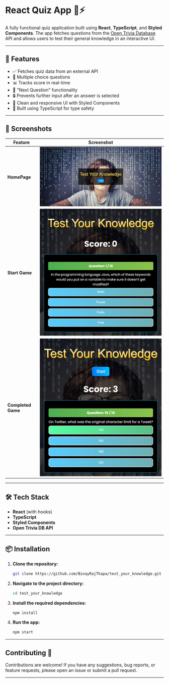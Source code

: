 # React Quiz App 🧠⚡

A fully functional quiz application built using **React**, **TypeScript**, and **Styled Components**. The app fetches questions from the [Open Trivia Database](https://opentdb.com/) API and allows users to test their general knowledge in an interactive UI.

---

## 🚀 Features

- ✅ Fetches quiz data from an external API
- 🎯 Multiple choice questions
- 📊 Tracks score in real-time
- 🔁 "Next Question" functionality
- 🔒 Prevents further input after an answer is selected
- 💅 Clean and responsive UI with Styled Components
- 🧪 Built using TypeScript for type safety

---

## 📸 Screenshots

| Feature | Screenshot |
|---------|-----------|
| **HomePage** | ![HomePage](./images/Homepage.jpg) |
| **Start Game** | ![Start Game](./images/question.jpg) |
| **Completed Game** | ![Completed Game](./images/Final.jpg) |

---

## 🛠️ Tech Stack

- **React** (with hooks)
- **TypeScript**
- **Styled Components**
- **Open Trivia DB API**

---

## 📦 Installation

1. **Clone the repository:**
   ```bash
   git clone https://github.com/BinayRajThapa/test_your_knowledge.git

2. **Navigate to the project directory:**
   ```bash
   cd test_your_knowledge

3. **Install the required dependencies:**
   ```bash
   npm install

3. **Run the app:**
   ```bash
   npm start

---

## Contributing 🤝
Contributions are welcome! If you have any suggestions, bug reports, or feature requests, please open an issue or submit a pull request.

---
